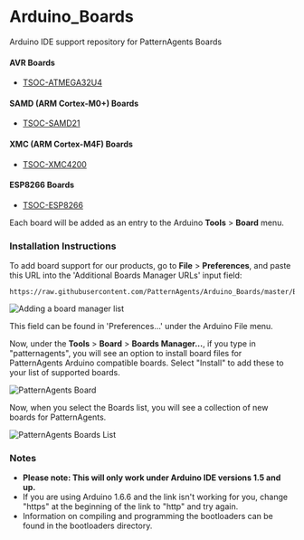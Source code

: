# Arduino_Boards

Arduino IDE support repository for PatternAgents Boards

#### AVR Boards

* [TSOC-ATMEGA32U4](http://www.patternagents.com/store/)

#### SAMD (ARM Cortex-M0+) Boards

* [TSOC-SAMD21](http://www.patternagents.com/store/)

#### XMC (ARM Cortex-M4F) Boards

* [TSOC-XMC4200](http://www.patternagents.com/store/)

#### ESP8266 Boards

* [TSOC-ESP8266](http://www.patternagents.com/store/)


Each board will be added as an entry to the Arduino **Tools** > **Board** menu.

### Installation Instructions

To add board support for our products, go to **File** > **Preferences**, and paste this URL into the 'Additional Boards Manager URLs' input field:

	https://raw.githubusercontent.com/PatternAgents/Arduino_Boards/master/BoardsManager/package_patternagents_index.json

![Adding a board manager list](http://patternagents.github.io/img/logos/swirl.png?raw=true)

This field can be found in 'Preferences...' under the Arduino File menu.

Now, under the **Tools** > **Board** > **Boards Manager...**, if you type in "patternagents", you will see an option to install board files for PatternAgents Arduino compatible boards. 
Select "Install" to add these to your list of supported boards.

![PatternAgents Board](http://patternagents.github.io/img/logos/swirl.png?raw=true)

Now, when you select the Boards list, you will see a collection of new boards for PatternAgents.

![PatternAgents Boards List](http://patternagents.github.io/img/logos/swirl.png?raw=true)

### Notes

* **Please note: This will only work under Arduino IDE versions 1.5 and up.**
* If you are using Arduino 1.6.6 and the link isn't working for you, change "https" at the beginning of the link to "http" and try again.
* Information on compiling and programming the bootloaders can be found in the bootloaders directory.
